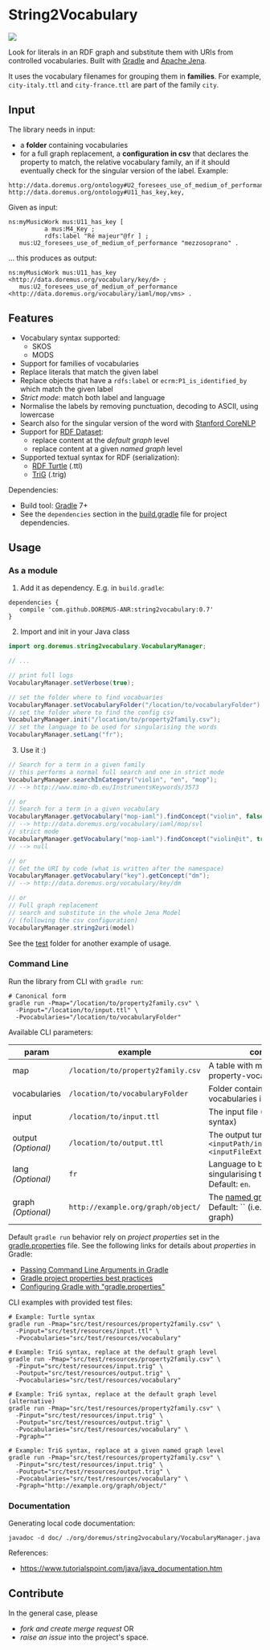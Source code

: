String2Vocabulary
=================

[![](https://jitpack.io/v/DOREMUS-ANR/string2vocabulary.svg)](https://jitpack.io/#DOREMUS-ANR/string2vocabulary)

Look for literals in an RDF graph and substitute them with URIs from controlled vocabularies.
Built with [Gradle](https://gradle.org/) and [Apache Jena](https://jena.apache.org).

It uses the vocabulary filenames for grouping them in **families**. For example, `city-italy.ttl` and `city-france.ttl` are part of the family `city`.

## Input

The library needs in input:
- a **folder** containing vocabularies
- for a full graph replacement, a **configuration in csv** that declares the property to match, the relative vocabulary family, an if it should eventually check for the singular version of the label. Example:

```csv
http://data.doremus.org/ontology#U2_foresees_use_of_medium_of_performance,mop,singular
http://data.doremus.org/ontology#U11_has_key,key,
```

Given as input:
```turtle
ns:myMusicWork mus:U11_has_key [
          a mus:M4_Key ;
          rdfs:label "Ré majeur"@fr ] ;
   mus:U2_foresees_use_of_medium_of_performance "mezzosoprano" .
```

... this produces as output:

```turtle
ns:myMusicWork mus:U11_has_key <http://data.doremus.org/vocabulary/key/d> ;
   mus:U2_foresees_use_of_medium_of_performance  <http://data.doremus.org/vocabulary/iaml/mop/vms> .
```

## Features

- Vocabulary syntax supported:
  - SKOS
  - MODS
- Support for families of vocabularies
- Replace literals that match the given label
- Replace objects that have a `rdfs:label` or `ecrm:P1_is_identified_by` which match the given label
- _Strict mode_: match both label and language
- Normalise the labels by removing punctuation, decoding to ASCII, using lowercase
- Search also for the singular version of the word with [Stanford CoreNLP](https://github.com/stanfordnlp/CoreNLP)
- Support for [RDF Dataset](https://www.w3.org/TR/sparql11-query/#rdfDataset):
  - replace content at the *default graph* level
  - replace content at a given *named graph* level
- Supported textual syntax for RDF (serialization):
  - [RDF Turtle](https://www.w3.org/TR/turtle/) (.ttl)
  - [TriG](https://www.w3.org/TR/trig/) (.trig)

Dependencies:
* Build tool: [Gradle](https://gradle.org/) 7+
* See the `dependencies` section in the [build.gradle](build.gradle) file for project dependencies.

## Usage

### As a module

1. Add it as dependency. E.g. in `build.gradle`:

  ```
  dependencies {
     compile 'com.github.DOREMUS-ANR:string2vocabulary:0.7'
  }
  ```

2. Import and init in your Java class

  ```java
  import org.doremus.string2vocabulary.VocabularyManager;

  // ...

  // print full logs
  VocabularyManager.setVerbose(true);

  // set the folder where to find vocabuaries
  VocabularyManager.setVocabularyFolder("/location/to/vocabularyFolder");
  // set the folder where to find the config csv
  VocabularyManager.init("/location/to/property2family.csv");
  // set the language to be used for singularising the words
  VocabularyManager.setLang("fr");
  ```

3. Use it :)

```java
// Search for a term in a given family
// this performs a normal full search and one in strict mode
VocabularyManager.searchInCategory("violin", "en", "mop");
// --> http://www.mimo-db.eu/InstrumentsKeywords/3573

// or
// Search for a term in a given vocabulary
VocabularyManager.getVocabulary("mop-iaml").findConcept("violin", false);
// --> http://data.doremus.org/vocabulary/iaml/mop/svl
// strict mode
VocabularyManager.getVocabulary("mop-iaml").findConcept("violin@it", true);
// --> null

// or
// Get the URI by code (what is written after the namespace)
VocabularyManager.getVocabulary("key").getConcept("dm");
// --> http://data.doremus.org/vocabulary/key/dm

// or
// Full graph replacement
// search and substitute in the whole Jena Model
// (following the csv configuration)
VocabularyManager.string2uri(model)
```

See the [test](src/test) folder for another example of usage.

### Command Line

Run the library from CLI with `gradle run`:
```shell
# Canonical form
gradle run -Pmap="/location/to/property2family.csv" \
  -Pinput="/location/to/input.ttl" \
  -Pvocabularies="/location/to/vocabularyFolder"
```

Available CLI parameters:

| param | example | comment |
| ----- | ------- | ------- |
| map   | `/location/to/property2family.csv` | A table with mapping property-vocabulary |
| vocabularies   | `/location/to/vocabularyFolder` | Folder containing the vocabularies in turtle format |
| input   | `/location/to/input.ttl` | The input file (Turtle or TriG syntax) |
| output _(Optional)_   | `/location/to/output.ttl` | The output turtle file. Default: `<inputPath/inputName>_output.<inputFileExt>` |
| lang  _(Optional)_  | `fr` | Language to be used for singularising the words. Default: `en`. |
| graph _(Optional)_ | `http://example.org/graph/object/` | The [named graph](https://en.wikipedia.org/wiki/Named_graph) to process. Default: `` (i.e. the default graph) |

Default `gradle run` behavior rely on *project properties* set in the [gradle.properties](gradle.properties) file.
See the following links for details about *properties* in Gradle:
* [Passing Command Line Arguments in Gradle](https://www.baeldung.com/gradle-command-line-arguments)
* [Gradle project properties best practices](https://tomgregory.com/gradle-project-properties-best-practices/)
* [Configuring Gradle with "gradle.properties" ](https://dev.to/jmfayard/configuring-gradle-with-gradle-properties-211k)

CLI examples with provided test files:

```shell
# Example: Turtle syntax
gradle run -Pmap="src/test/resources/property2family.csv" \
  -Pinput="src/test/resources/input.ttl" \
  -Pvocabularies="src/test/resources/vocabulary"

# Example: TriG syntax, replace at the default graph level
gradle run -Pmap="src/test/resources/property2family.csv" \
  -Pinput="src/test/resources/input.trig" \
  -Poutput="src/test/resources/output.trig" \
  -Pvocabularies="src/test/resources/vocabulary"

# Example: TriG syntax, replace at the default graph level (alternative)
gradle run -Pmap="src/test/resources/property2family.csv" \
  -Pinput="src/test/resources/input.trig" \
  -Poutput="src/test/resources/output.trig" \
  -Pvocabularies="src/test/resources/vocabulary" \
  -Pgraph=""

# Example: TriG syntax, replace at a given named graph level
gradle run -Pmap="src/test/resources/property2family.csv" \
  -Pinput="src/test/resources/input.trig" \
  -Poutput="src/test/resources/output.trig" \
  -Pvocabularies="src/test/resources/vocabulary" \
  -Pgraph="http://example.org/graph/object/"
```

### Documentation

Generating local code documentation:

```shell
javadoc -d doc/ ./org/doremus/string2vocabulary/VocabularyManager.java
```

References:

* https://www.tutorialspoint.com/java/java_documentation.htm

## Contribute

In the general case, please
* *fork and create merge request* OR
* *raise an issue* into the project's space.
